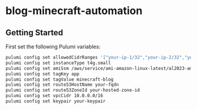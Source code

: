 # blog-minecraft-automation

## Getting Started
First set the following Pulumi variables:

```bash
pulumi config set allowedCidrRanges '["your-ip-1/32","your-ip-2/32","your-ip-etc/32"]'
pulumi config set instanceType t4g.small
pulumi config set amiSsm /aws/service/ami-amazon-linux-latest/al2023-ami-kernel-default-arm64
pulumi config set tagKey app
pulumi config set tagValue minecraft-blog
pulumi config set route53HostName your-fqdn
pulumi config set route53ZoneId your-hosted-zone-id
pulumi config set vpcCidr 10.0.0.0/16
pulumi config set keypair your-keypair
```
